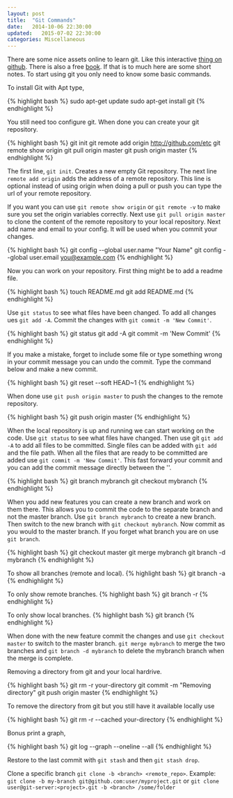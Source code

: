 ```yaml
---
layout: post
title:  "Git Commands"
date:   2014-10-06 22:30:00
updated:   2015-07-02 22:30:00
categories: Miscellaneous
---
```


There are some nice assets online to learn git. Like this interactive [thing on github][try]. There is also a free [book][book]. If that is to much here are some short notes. To start using git you only need to know some basic commands.

To install Git with Apt type,

{% highlight bash %}
sudo apt-get update
sudo apt-get install git
{% endhighlight %}

You still need too configure git. When done you can create your git repository.

{% highlight bash %}
git init
git remote add origin http://github.com/etc
git remote show origin
git pull origin master
git push origin master
{% endhighlight %}

The first line, `git init`. Creates a new empty Git repository.
The next line `remote add origin` adds the address of a remote repository. This line is optional instead of using origin when doing a pull or push you can type the url of your remote repository.

If you want you can use `git remote show origin` or `git remote -v` to make sure you set the origin variables correctly. Next use `git pull origin master` to clone the content of the remote repository to your local repository. Next add name and email to your config. It will be used when you commit your changes.

{% highlight bash %}
git config --global user.name "Your Name"
git config --global user.email you@example.com
{% endhighlight %}

Now you can work on your repository. First thing might be to add a readme file.

{% highlight bash %}
touch README.md
git add README.md
{% endhighlight %}

Use `git status` to see what files have been changed. To add all changes ues `git add -A`. Commit the changes with `git commit -m 'New Commit'`.

{% highlight bash %}
git status
git add -A
git commit -m 'New Commit'
{% endhighlight %}

If you make a mistake, forget to include some file or type something wrong in your commit message you can undo the commit. Type the command below and make a new commit.

{% highlight bash %}
git reset --soft HEAD~1
{% endhighlight %}


When done use `git push origin master` to push the changes to the remote repository.

{% highlight bash %}
git push origin master
{% endhighlight %}


When the local repository is up and running we can start working on the code.
Use `git status` to see what files have changed. Then use git `git add -A` to
add all files to be committed. Single files can be added with `git add ` and the
file path. When all the files that are ready to be committed are added use
`git commit -m 'New Commit'`. This fast forward your commit and you can add the
commit message directly between the ''.

{% highlight bash %}
git branch mybranch
git checkout mybranch
{% endhighlight %}

When you add new features you can create a new branch and work on them there. This
allows you to commit the code to the separate branch and not the master branch.
Use `git branch mybranch` to create a new branch. Then switch to the new branch
with `git checkout mybranch`. Now commit as you would to the master branch. If
you forget what branch you are on use `git branch`.

{% highlight bash %}
git checkout master
git merge mybranch
git branch -d mybranch
{% endhighlight %}

To show all branches (remote and local).
{% highlight bash %}
git branch -a
{% endhighlight %}

To only show remote branches.
{% highlight bash %}
git branch -r
{% endhighlight %}

To only show local branches.
{% highlight bash %}
git branch
{% endhighlight %}

When done with the new feature commit the changes and use `git checkout master` to
switch to the master branch. `git merge mybranch` to merge the two branches and
`git branch -d mybranch` to delete the mybranch branch when the merge is complete.

Removing a directory from git and your local hardrive.

{% highlight bash %}
git rm -r your-directory
git commit -m "Removing directory"
git push origin master
{% endhighlight %}

To remove the directory from git but you still have it available locally use

{% highlight bash %}
git rm -r --cached your-directory
{% endhighlight %}

Bonus print a graph,

{% highlight bash %}
git log --graph --oneline --all
{% endhighlight %}

Restore to the last commit with `git stash` and then `git stash drop`.

Clone a specific branch `git clone -b <branch> <remote_repo>`. Example: `git clone -b my-branch git@github.com:user/myproject.git` or `git clone user@git-server:<project>.git -b <branch> /some/folder`




[try]:https://try.github.io/levels/1/challenges/1
[book]:https://git-scm.com/book/en/v2
